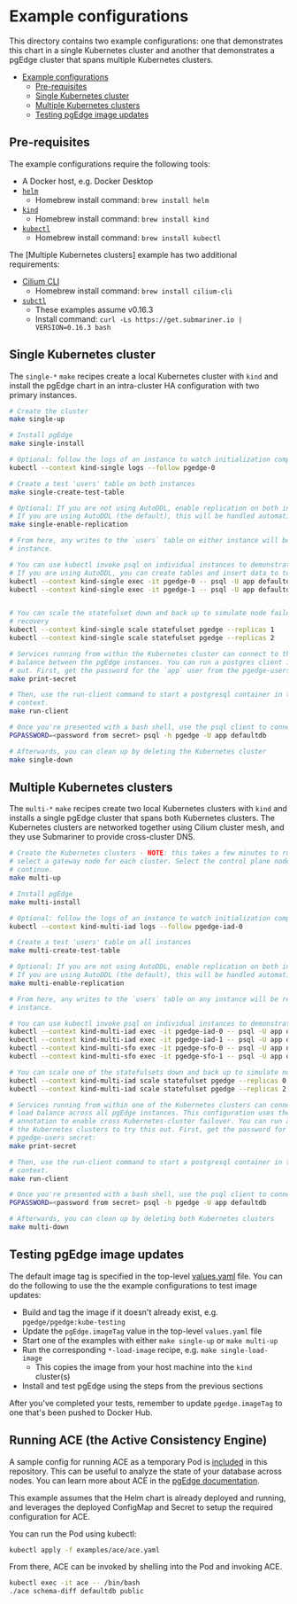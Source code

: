 # Example configurations

This directory contains two example configurations: one that demonstrates this chart in a single
Kubernetes cluster and another that demonstrates a pgEdge cluster that spans multiple Kubernetes
clusters.

- [Example configurations](#example-configurations)
  - [Pre-requisites](#pre-requisites)
  - [Single Kubernetes cluster](#single-kubernetes-cluster)
  - [Multiple Kubernetes clusters](#multiple-kubernetes-clusters)
  - [Testing pgEdge image updates](#testing-pgedge-image-updates)

## Pre-requisites

The example configurations require the following tools:

- A Docker host, e.g. Docker Desktop
- [`helm`](https://helm.sh/)
  - Homebrew install command: `brew install helm`
- [`kind`](https://kind.sigs.k8s.io/)
    - Homebrew install command: `brew install kind`
- [`kubectl`](https://kubernetes.io/docs/tasks/tools/#kubectl)
    - Homebrew install command: `brew install kubectl`

The [Multiple Kubernetes clusters] example has two additional requirements:

- [Cilium CLI](https://github.com/cilium/cilium-cli)
    - Homebrew install command: `brew install cilium-cli`
- [`subctl`](https://submariner.io/operations/deployment/subctl/)
    - These examples assume v0.16.3
    - Install command: `curl -Ls https://get.submariner.io | VERSION=0.16.3 bash`

## Single Kubernetes cluster

The `single-*` `make` recipes create a local Kubernetes cluster with `kind` and install the pgEdge
chart in an intra-cluster HA configuration with two primary instances.

```sh
# Create the cluster
make single-up

# Install pgEdge
make single-install

# Optional: follow the logs of an instance to watch initialization complete
kubectl --context kind-single logs --follow pgedge-0

# Create a test 'users' table on both instances
make single-create-test-table

# Optional: If you are not using AutoDDL, enable replication on both instances for this table
# If you are using AutoDDL (the default), this will be handled automatically
make single-enable-replication

# From here, any writes to the `users` table on either instance will be replicated to the other
# instance.

# You can use kubectl invoke psql on individual instances to demonstrate this behavior. 
# If you are using AutoDDL, you can create tables and insert data to test the database
kubectl --context kind-single exec -it pgedge-0 -- psql -U app defaultdb
kubectl --context kind-single exec -it pgedge-1 -- psql -U app defaultdb


# You can scale the statefulset down and back up to simulate node failure and
# recovery
kubectl --context kind-single scale statefulset pgedge --replicas 1
kubectl --context kind-single scale statefulset pgedge --replicas 2

# Services running from within the Kubernetes cluster can connect to the 'pgedge' service to load
# balance between the pgEdge instances. You can run a postgres client in the cluster to try this
# out. First, get the password for the `app` user from the pgedge-users secret:
make print-secret

# Then, use the run-client command to start a postgresql container in the current Kubernetes
# context.
make run-client

# Once you're presented with a bash shell, use the psql client to connect to the pgedge service:
PGPASSWORD=<password from secret> psql -h pgedge -U app defaultdb

# Afterwards, you can clean up by deleting the Kubernetes cluster
make single-down
```

## Multiple Kubernetes clusters

The `multi-*` `make` recipes create two local Kubernetes clusters with `kind` and installs a single
pgEdge cluster that spans both Kubernetes clusters. The Kubernetes clusters are networked together
using Cilium cluster mesh, and they use Submariner to provide cross-cluster DNS.

```sh
# Create the Kubernetes clusters - NOTE: this takes a few minutes to run and you'll be prompted to
# select a gateway node for each cluster. Select the control plane node (the default selection) to
# continue.
make multi-up

# Install pgEdge
make multi-install

# Optional: follow the logs of an instance to watch initialization complete
kubectl --context kind-multi-iad logs --follow pgedge-iad-0

# Create a test 'users' table on all instances
make multi-create-test-table

# Optional: If you are not using AutoDDL, enable replication on both instances for this table
# If you are using AutoDDL (the default), this will be handled automatically
make multi-enable-replication

# From here, any writes to the `users` table on any instance will be replicated to the other
# instance.

# You can use kubectl invoke psql on individual instances to demonstrate this behavior:
kubectl --context kind-multi-iad exec -it pgedge-iad-0 -- psql -U app defaultdb
kubectl --context kind-multi-iad exec -it pgedge-iad-1 -- psql -U app defaultdb
kubectl --context kind-multi-sfo exec -it pgedge-sfo-0 -- psql -U app defaultdb
kubectl --context kind-multi-sfo exec -it pgedge-sfo-1 -- psql -U app defaultdb

# You can scale one of the statefulsets down and back up to simulate node failure and recovery
kubectl --context kind-multi-iad scale statefulset pgedge --replicas 0
kubectl --context kind-multi-iad scale statefulset pgedge --replicas 2

# Services running from within one of the Kubernetes clusters can connect to the 'pgedge' service to
# load balance across all pgEdge instances. This configuration uses the Cilium global service
# annotation to enable cross Kubernetes-cluster failover. You can run a postgres client in one of
# the Kubernetes clusters to try this out. First, get the password for the `app` user from the
# pgedge-users secret:
make print-secret

# Then, use the run-client command to start a postgresql container in the current Kubernetes
# context.
make run-client

# Once you're presented with a bash shell, use the psql client to connect to the pgedge service:
PGPASSWORD=<password from secret> psql -h pgedge -U app defaultdb

# Afterwards, you can clean up by deleting both Kubernetes clusters
make multi-down
```

## Testing pgEdge image updates

The default image tag is specified in the top-level [values.yaml](../values.yaml) file. You can do
the following to use the the example configurations to test image updates:

* Build and tag the image if it doesn't already exist, e.g. `pgedge/pgedge:kube-testing`
* Update the `pgEdge.imageTag` value in the top-level `values.yaml` file
* Start one of the examples with either `make single-up` or `make multi-up`
* Run the corresponding `*-load-image` recipe, e.g. `make single-load-image`
  * This copies the image from your host machine into the `kind` cluster(s)
* Install and test pgEdge using the steps from the previous sections

After you've completed your tests, remember to update `pgedge.imageTag` to one that's been pushed to
Docker Hub.

## Running ACE (the Active Consistency Engine)

A sample config for running ACE as a temporary Pod is [included](/ace/ace.yaml) in this repository. This can be useful to analyze the state of your database across nodes. You can learn more about ACE in the [pgEdge documentation](https://docs.pgedge.com/platform/ace).

This example assumes that the Helm chart is already deployed and running, and leverages the deployed ConfigMap and Secret to setup the required configuration for ACE.

You can run the Pod using kubectl:

``` sh
kubectl apply -f examples/ace/ace.yaml
```

From there, ACE can be invoked by shelling into the Pod and invoking ACE.

```sh
kubectl exec -it ace -- /bin/bash
./ace schema-diff defaultdb public
```
